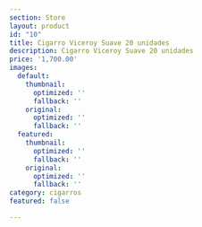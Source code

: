 ```yaml
---
section: Store
layout: product
id: "10"
title: Cigarro Viceroy Suave 20 unidades
description: Cigarro Viceroy Suave 20 unidades
price: '1,700.00'
images:
  default:
    thumbnail:
      optimized: ''
      fallback: ''
    original:
      optimized: ''
      fallback: ''
  featured:
    thumbnail:
      optimized: ''
      fallback: ''
    original:
      optimized: ''
      fallback: ''
category: cigarros
featured: false

---
```

